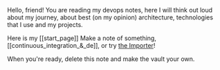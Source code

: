 Hello, friend! 
You are reading my devops notes, here I will think out loud about my journey, about best (on my opinion) architecture, technologies that I use and my projects.

Here is my [[start_page]]
Make a note of something, [[continuous_integration_&_de]], or try [the Importer](https://help.obsidian.md/Plugins/Importer)!

When you're ready, delete this note and make the vault your own.